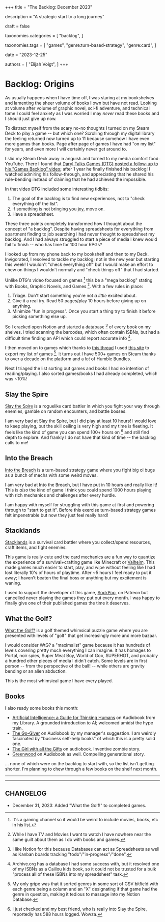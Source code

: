 +++
title = "The Backlog: December 2023"

description = "A strategic start to a long journey"

draft = false

taxonomies.categories = [
    "backlog",
]

taxonomies.tags = [
    "games",
    "genre:turn-based-strategy",
    "genre:card",
]

date = "2023-12-25"

authors = [
  "Elijah Voigt",
]
+++

# Backlog: Origins

As usually happens when I have time off, I was staring at my bookshelves and lamenting the sheer volume of books I own but have not read.
Looking at volume after volume of graphic novel, sci-fi adventure, and technical tome I could feel anxiety as I was worried I may _never_ read these books and I should just give up now.

To distract myself from the scary no-no thoughts I turned on my Steam Deck to play a game -- but which one?
Scrolling through my digital library the feeling returned now turned up to 11 because somehow I have even more games than books.
Page after page of games I have had "on my list" for years, and even more I will certainly never get around to.

I slid my Steam Deck away in anguish and turned to my media comfort food: YouTube.
There I found that [Daryl Talks Games (DTG) posted a follow-up to his "Games Backlog" video][dtg]; after 1 year he finally finished his backlog!
I watched admiring his follow-through, and appreciating that he shared his rule-bending instead of claiming that he had achieved the impossible.

In that video DTG included some interesting tidbits:
1. The goal of the backlog is to find new experiences, not to "check everything off the list".
2. If something is not bringing you joy, move on.
3. Have a spreadsheet.

These three points completely transformed how I thought about the concept of "a backlog".
Despite having spreadsheets for everything from apartment finding to job searching I had never thought to spreadsheet my backlog.
And I had always struggled to start a piece of media I knew would fail to finish -- who has time for 100 hour RPGs?

I looked up from my phone back to my bookshelf and then to my Deck.
Invigorated, I resolved to tackle my backlog; not in the new year but starting this week!
I wouldn't "check everything off" but I would make an effort to chew on things I wouldn't normally and "check things off" that I had started.

Unlike DTG's video focused on games [^1] this be a "mega backlog" stating with Books, Graphic Novels, and Games [^2].
With a few rules in place:

1. Triage. Don't start something you're not _a little_ excited about.
2. Give it a real try. Read 50 pages/play 10 hours before giving up on anything.
3. Minimize "fun in progress". Once you start a thing try to finish it before picking something else up.

So I cracked open Notion and started a database [^3] of every book on my shelves.
I tried scanning the barcodes, which often contain ISBNs, but had a difficult time finding an API which could report accurate info [^4].

I then moved on to games which thanks to [this thread][thread] I used [this site][export] to export my list of games [^5].
It turns out I have 500+ games on Steam thanks to over a decade on the platform and a _lot_ of Humble Bundles.

Next I triaged the list sorting out games and books I had no intention of reading/playing.
I also sorted games/books I had already completed, which was ~10%!

## Slay the Spire

[Slay the Spire][spire] is a roguelike card battler in which you fight your way through enemies, gamble on random encounters, and battle bosses.

I am very bad at Slay the Spire, but I did play at least 10 hours!
I would love to keep playing, but the skill ceiling is very high and my time is fleeting.
It feels like the kind of game you can spend 100+ hours on [^6] and still find depth to explore.
And frankly I do not have that kind of time -- the backlog calls to me!

## Into the Breach

[Into the Breach][breach] is a turn-based strategy game where you fight big ol bugs as a bunch of mechs with some weird moves.

I am very bad at Into the Breach, but I have put in 10 hours and really like it!
This is *also* the kind of game I think you could spend 1000 hours playing with rich mechanics and challenges after every hurdle.

I am happy with myself for struggling with this game at first and powering through to "start to get it".
Before this exercise turn-based strategy games felt impenetrable but now they just feel really hard!

## Stacklands

[Stacklands][stack] is a survival card battler where you collect/spend resources, craft items, and fight enemies.

This game is really cute and the card mechanics are a fun way to quantize the experience of a survival+crafting game like Minecraft or [Valheim][valheim].
This made games much easier to start, play, and wipe without feeling like I had lost literally 10's of hours of playtime.
After ~5 hours I feel ready to put it away; I haven't beaten the final boss or anything but my excitement is waning.

I used to support the developer of this game, [SockPop][sockpop], on Patreon but cancelled never playing the games they put out every month.
I was happy to finally give one of their published games the time it deserves.

## What the Golf?

[What the Golf?][golf] is a golf themed whimsical puzzle game where you are presented with levels of "golf" that get increasingly more and more bazaar.

I would consider WtG? a "maximalist" game because it has hundreds of levels covering pretty much everything I can imagine.
It has homages to Portal, noir spies, Super Meat Boy, World of Goo, SUPERHOT, and probably a hundred other pieces of media I didn't catch.
Some levels are in first person -- from the perspective of the ball! -- while others are gravity bending or an alien abduction.

This is the most whimsical game I have every played.

## Books

I also ready some books this month:
* [Artificial Intelligence: a Guide for Thinking Humans](https://openlibrary.org/works/OL20666330W/) on Audiobook from my Library. A grounded introduction to AI; welcomed amidst the hype train.
* [The Go-Giver](https://openlibrary.org/works/OL15009577W/) on Audiobook by my manager's suggestion. I am weirdly fascinated by "business self-help books" of which this is a pretty solid one.
* [The Girl with all the Gifts](https://openlibrary.org/works/OL17038327W/) on audiobook. Inventive zombie story.
* [Greenwood](https://openlibrary.org/works/OL20649376W/Greenwood) on Audiobook as well. Compelling generational story.

... none of which were on the backlog to start with, so the list isn't getting shorter.
I'm planning to chew through a few books on the shelf next month.

---

[^1]: It's a gaming channel so it would be weird to include movies, books, etc in his list.

[^2]: While I have TV and Movies I want to watch I have nowhere near the same guilt about them as I do with books and games.

[^3]: I like Notion for this because Databases can act as Spreadsheets as well as Kanban boards tracking "todo"/"in-progress"/"done".

[^4]: Archive.org has a database I had some success with, but it resolved one of my ISBNs as a Caillou kids book, so it could not be trusted for a bulk "process all of these ISBNs into my spreadsheet" task.

[^5]: My only gripe was that it sorted genres in some sort of CSV bitfield with each genre being a column and an "X" designating if that game had the genre in question, making it tedious to massage into my Notion Database.

[^6]: I just checked and my best friend, who is really into Slay the Spire, reportedly has 588 hours logged. Wowza.

---

## CHANGELOG

* December 31, 2023: Added "What the Golf!" to completed games.

[dtg]: https://youtu.be/BuszSUI_qBY
[thread]: https://www.reddit.com/r/Steam/comments/sh40yw/
[export]: https://www.lorenzostanco.com/lab/steam
[spire]: https://www.megacrit.com/
[breach]: https://subsetgames.com/itb.html
[stack]: https://sokpop.itch.io/stacklands
[valheim]: https://www.valheimgame.com/
[sockpop]: https://sokpop.itch.io/
[golf]: https://whatthegames.com/golf
